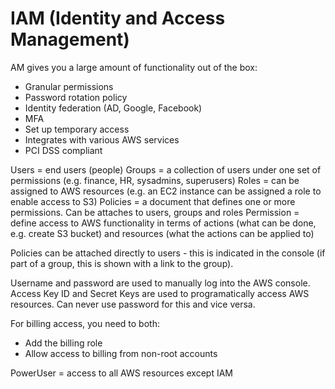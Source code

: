 # IAM (Identity and Access Management)

AM gives you a large amount of functionality out of the box:

* Granular permissions
* Password rotation policy
* Identity federation (AD, Google, Facebook)
* MFA
* Set up temporary access
* Integrates with various AWS services
* PCI DSS compliant

Users = end users (people)
Groups = a collection of users under one set of permissions (e.g. finance, HR, sysadmins, superusers)
Roles = can be assigned to AWS resources (e.g. an EC2 instance can be assigned a role to enable access to S3)
Policies = a document that defines one or more permissions. Can be attaches to users, groups and roles
Permission = define access to AWS functionality in terms of actions (what can be done, e.g. create S3 bucket) and resources (what the actions can be applied to)

Policies can be attached directly to users - this is indicated in the console (if part of a group, this is shown with a link to the group).

Username and password are used to manually log into the AWS console.
Access Key ID and Secret Keys are used to programatically access AWS resources. Can never use password for this and vice versa.

For billing access, you need to both:
- Add the billing role
- Allow access to billing from non-root accounts

PowerUser = access to all AWS resources except IAM